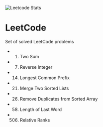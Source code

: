 ![Leetcode Stats](https://leetcode.card.workers.dev/?username=timgerdes&extension=activity&theme=dark)
# LeetCode
Set of solved LeetCode problems

* 1. Two Sum
* 7. Reverse Integer
* 14. Longest Common Prefix
* 21. Merge Two Sorted Lists
* 26. Remove Duplicates from Sorted Array
* 58. Length of Last Word
* 506. Relative Ranks
